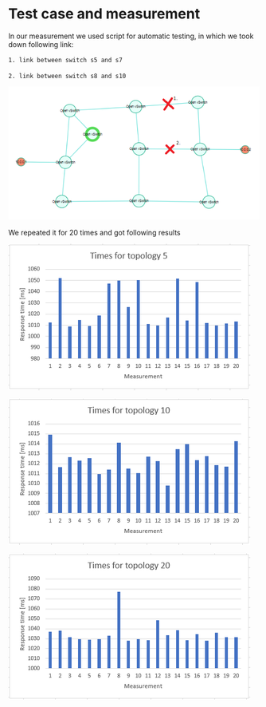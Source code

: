 # Test case and measurement

In our measurement we used script for automatic testing, in which we took down following link:

    1. link between switch s5 and s7

    2. link between switch s8 and s10

![linkDown](https://github.com/aks-2017/semestralne-zadania-semestralne-zadanie-xkanuch-xjanec/blob/master/img/linkDown.PNG "Link down")

We repeated it for 20 times and got following results

![1linkDown](https://github.com/aks-2017/semestralne-zadania-semestralne-zadanie-xkanuch-xjanec/blob/master/img/graph5.PNG "1Link down")


![2linkDown](https://github.com/aks-2017/semestralne-zadania-semestralne-zadanie-xkanuch-xjanec/blob/master/img/graph10.PNG "2Link down")

![2linkDown](https://github.com/aks-2017/semestralne-zadania-semestralne-zadanie-xkanuch-xjanec/blob/master/img/graph20.PNG "2Link down")